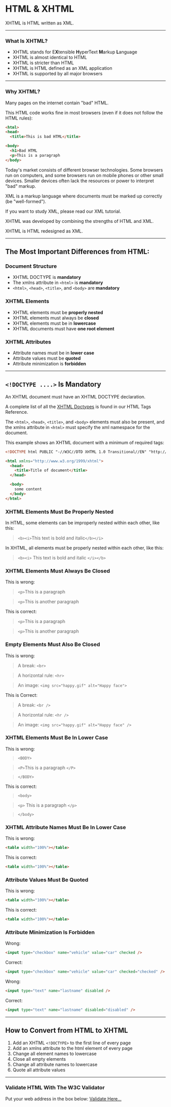 # HTML & XHTML

XHTML is HTML written as XML.

---

### What Is XHTML?

- XHTML stands for E**X**tensible **H**yperText **M**arkup **L**anguage
- XHTML is almost identical to HTML
- XHTML is stricter than HTML
- XHTML is HTML defined as an XML application
- XHTML is supported by all major browsers

---

### Why XHTML?

Many pages on the internet contain "bad" HTML.

This HTML code works fine in most browsers (even if it does not follow the HTML rules):

```html
<html>
<head>
  <title>This is bad HTML</title>

<body>
  <h1>Bad HTML
  <p>This is a paragraph
</body>
```

Today's market consists of different browser technologies. Some browsers run on computers, and some browsers run on mobile phones or other small devices. Smaller devices often lack the resources or power to interpret "bad" markup.

XML is a markup language where documents must be marked up correctly (be "well-formed").

If you want to study XML, please read our XML tutorial.

XHTML was developed by combining the strengths of HTML and XML.

XHTML is HTML redesigned as XML.

---

## The Most Important Differences from HTML:

### Document Structure

- XHTML DOCTYPE is **mandatory**
- The xmlns attribute in `<html>` is **mandatory**
- `<html>`, `<head>`, `<title>`, and `<body>` are **mandatory**

### XHTML Elements

- XHTML elements must be **properly nested**
- XHTML elements must always be **closed**
- XHTML elements must be in **lowercase**
- XHTML documents must have **one root element**

### XHTML Attributes

- Attribute names must be in **lower case**
- Attribute values must be **quoted**
- Attribute minimization is **forbidden**

---

## `<!DOCTYPE ....>` Is Mandatory

An XHTML document must have an XHTML DOCTYPE declaration.

A complete list of all the [XHTML Doctypes][doctype] is found in our HTML Tags Reference.

The `<html>`, `<head>`, `<title>`, and `<body>` elements must also be present, and the xmlns attribute in `<html>` must specify the xml namespace for the document.

This example shows an XHTML document with a minimum of required tags:

```html
<!DOCTYPE html PUBLIC "-//W3C//DTD XHTML 1.0 Transitional//EN" "http://www.w3.org/TR/xhtml1/DTD/xhtml1-transitional.dtd">

<html xmlns="http://www.w3.org/1999/xhtml">
  <head>
    <title>Title of document</title>
  </head>

  <body>
    some content
  </body>
</html>
```

### XHTML Elements Must Be Properly Nested

In HTML, some elements can be improperly nested within each other, like this:

> `<b><i>`This text is bold and italic`</b></i>`

In XHTML, all elements must be properly nested within each other, like this:

> `<b><i>` This text is bold and italic `</i></b>`

### XHTML Elements Must Always Be Closed

This is wrong:

> `<p>`This is a paragraph

> `<p>`This is another paragraph

This is correct:

> `<p>`This is a paragraph</p>

> `<p>`This is another paragraph</p>

### Empty Elements Must Also Be Closed

This is wrong:

> A break: `<br>`

> A horizontal rule: `<hr>`

> An image: `<img src="happy.gif" alt="Happy face">`

This is Correct:

> A break: `<br />`

> A horizontal rule: `<hr />`

> An image: `<img src="happy.gif" alt="Happy face" />`

### XHTML Elements Must Be In Lower Case

This is wrong:

> `<BODY>`

> `<P>`This is a paragraph `</P>`

> `</BODY>`

This is correct:

> `<body>`

> `<p>` This is a paragraph `</p>`

> `</body>`

### XHTML Attribute Names Must Be In Lower Case

This is wrong:

```html
<table width="100%"></table>
```

This is correct:

```html
<table width="100%"></table>
```

### Attribute Values Must Be Quoted

This is wrong:

```html
<table width="100%"></table>
```

This is correct:

```html
<table width="100%"></table>
```

### Attribute Minimization Is Forbidden

Wrong:

```html
<input type="checkbox" name="vehicle" value="car" checked />
```

Correct:

```html
<input type="checkbox" name="vehicle" value="car" checked="checked" />
```

Wrong:

```html
<input type="text" name="lastname" disabled />
```

Correct:

```html
<input type="text" name="lastname" disabled="disabled" />
```

---

## How to Convert from HTML to XHTML

1. Add an XHTML `<!DOCTYPE>` to the first line of every page
1. Add an xmlns attribute to the html element of every page
1. Change all element names to lowercase
1. Close all empty elements
1. Change all attribute names to lowercase
1. Quote all attribute values

---

### Validate HTML With The W3C Validator

Put your web address in the box below:
[Validate Here...](https://www.w3schools.com/html/html_validate.html)

[doctype]: https://www.w3schools.com/tags/tag_doctype.asp
